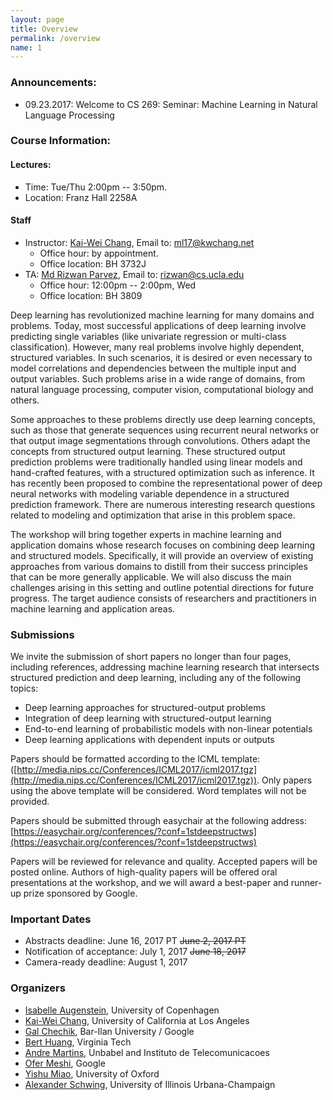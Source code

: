 ```yaml
---
layout: page
title: Overview
permalink: /overview
name: 1
---
```


### Announcements: 
  * 09.23.2017: Welcome to CS 269: Seminar: Machine Learning in Natural Language Processing
  
  
### Course Information: 
#### Lectures:
  * Time: Tue/Thu 2:00pm -- 3:50pm.
  * Location: Franz Hall 2258A
  
#### Staff
* Instructor: [Kai-Wei Chang](http://web.cs.ucla.edu/~kwchang/), Email to: ml17@kwchang.net
  * Office hour:  by appointment.
  * Office location: BH 3732J  
* TA: [Md Rizwan Parvez](https://sites.google.com/site/parvezmdrizwan/), Email to: rizwan@cs.ucla.edu
  * Office hour: 12:00pm -- 2:00pm, Wed
  * Office location: BH 3809
  
Deep learning has revolutionized machine learning for many domains and problems. Today, most successful applications of deep learning involve predicting single variables (like univariate regression or multi-class classification). However, many real problems involve highly dependent, structured variables. In such scenarios, it is desired or even necessary to model correlations and dependencies between the multiple input and output variables. Such problems arise in a wide range of domains, from natural language processing, computer vision, computational biology and others. 

Some approaches to these problems directly use deep learning concepts, such as those that generate sequences using recurrent neural networks or that output image segmentations through convolutions. Others adapt the concepts from structured output learning. These structured output prediction problems were traditionally handled using linear models and hand-crafted features, with a structured optimization such as inference. It has recently been proposed to combine the representational power of deep neural networks with modeling variable dependence in a structured prediction framework. There are numerous interesting research questions related to modeling and optimization that arise in this problem space.

The workshop will bring together experts in machine learning and application domains whose research focuses on combining deep learning and structured models. Specifically, it will provide an overview of existing approaches from various domains to distill from their success principles that can be more generally applicable. We will also discuss the main challenges arising in this setting and outline potential directions for future progress. The target audience consists of researchers and practitioners in machine learning and application areas. 

    
### Submissions
We invite the submission of short papers no longer than four pages, including references, addressing machine learning research that intersects structured prediction and deep learning, including any of the following topics: 

* Deep learning approaches for structured-output problems
* Integration of deep learning with structured-output learning
* End-to-end learning of probabilistic models with non-linear potentials
* Deep learning applications with dependent inputs or outputs

Papers should be formatted according to the ICML template: 
([http://media.nips.cc/Conferences/ICML2017/icml2017.tgz](http://media.nips.cc/Conferences/ICML2017/icml2017.tgz)). 
Only papers using the above template will be considered.  Word templates will not be provided. 
  
Papers should be submitted through easychair at the following address: 
[https://easychair.org/conferences/?conf=1stdeepstructws](https://easychair.org/conferences/?conf=1stdeepstructws) 

Papers will be reviewed for relevance and quality. Accepted papers will be posted online. Authors of high-quality papers will be offered oral presentations at the workshop, and we will award a best-paper and runner-up prize sponsored by Google.
  
### Important Dates
* Abstracts deadline: June 16, 2017  PT ~~June 2, 2017  PT~~
* Notification of acceptance: July 1, 2017 ~~June 18, 2017~~ 
* Camera-ready deadline:  August 1, 2017 


### Organizers
* [Isabelle Augenstein](http://isabelleaugenstein.github.io), University of Copenhagen
* [Kai-Wei Chang](http://kwchang.net), University of California at Los Angeles
* [Gal Chechik](http://chechiklab.biu.ac.il/~gal/), Bar-Ilan University / Google
* [Bert Huang](berthuang.com), Virginia Tech
* [Andre Martins](https://www.cs.cmu.edu/~afm/Home.html), Unbabel and Instituto de Telecomunicacoes
* [Ofer Meshi](https://sites.google.com/site/ofermeshi/), Google
* [Yishu Miao](https://www.cs.ox.ac.uk/people/yishu.miao/), University of Oxford
* [Alexander Schwing](http://www.alexander-schwing.de/), University of Illinois Urbana-Champaign






